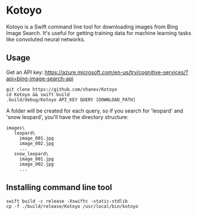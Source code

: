 # Kotoyo

Kotoyo is a Swift command line tool for downloading images from Bing Image Search. It's useful for getting training data for machine learning tasks like convoluted neural networks.

## Usage

Get an API key: https://azure.microsoft.com/en-us/try/cognitive-services/?api=bing-image-search-api

```
git clone https://github.com/shanev/Kotoyo
cd Kotoyo && swift build
.build/debug/Kotoyo API_KEY QUERY [DOWNLOAD_PATH]
```

A folder will be created for each query, so if you search for 'leopard' and 'snow leopard', you'll have the directory structure:

```
images\
   leopard\
     image_001.jpg
     image_002.jpg
     ...
   snow_leopard\
     image_001.jpg
     image_002.jpg
     ...
```

## Installing command line tool

```
swift build -c release -Xswiftc -static-stdlib
cp -f ./build/release/Kotoyo /usr/local/bin/kotoyo
```


